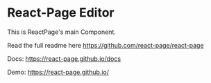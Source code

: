 # React-Page Editor

This is ReactPage's main Component.

Read the full readme here https://github.com/react-page/react-page

Docs: https://react-page.github.io/docs

Demo: https://react-page.github.io/
